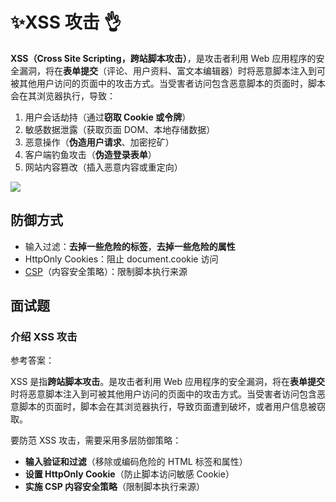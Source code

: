 # ✨XSS 攻击 👌

**XSS（Cross Site Scripting，跨站脚本攻击）**，是攻击者利用 Web 应用程序的安全漏洞，将在**表单提交**（评论、用户资料、富文本编辑器）时将恶意脚本注入到可被其他用户访问的页面中的攻击方式。当受害者访问包含恶意脚本的页面时，脚本会在其浏览器执行，导致：

1. 用户会话劫持（通过**窃取 Cookie 或令牌**）
2. 敏感数据泄露（获取页面 DOM、本地存储数据）
3. 恶意操作（**伪造用户请求**、加密挖矿）
4. 客户端钓鱼攻击（**伪造登录表单**）
5. 网站内容篡改（插入恶意内容或重定向）

![](http://mdrs.yuanjin.tech/img/20211102135438.png)

## 防御方式

-   输入过滤：**去掉一些危险的标签**，**去掉一些危险的属性**
-   HttpOnly Cookies：阻止 document.cookie 访问
-   [CSP](https://developer.mozilla.org/zh-CN/docs/Web/HTTP/Guides/CSP)（内容安全策略）：限制脚本执行来源

## 面试题

### 介绍 XSS 攻击

参考答案：

XSS 是指**跨站脚本攻击**。是攻击者利用 Web 应用程序的安全漏洞，将在**表单提交**时将恶意脚本注入到可被其他用户访问的页面中的攻击方式。当受害者访问包含恶意脚本的页面时，脚本会在其浏览器执行，导致页面遭到破坏，或者用户信息被窃取。

要防范 XSS 攻击，需要采用多层防御策略：

-   **输入验证和过滤**（移除或编码危险的 HTML 标签和属性）
-   **设置 HttpOnly Cookie**（防止脚本访问敏感 Cookie）
-   **实施 CSP 内容安全策略**（限制脚本执行来源）

